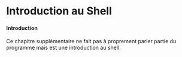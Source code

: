 # Introduction au Shell

#### Introduction

Ce chapitre supplémentaire ne fait pas à proprement parler partie du programme mais est une
introduction au shell.
